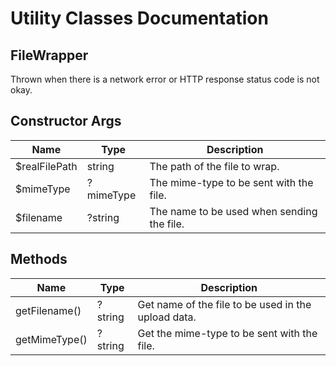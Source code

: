 
# Utility Classes Documentation

## FileWrapper

Thrown when there is a network error or HTTP response status code is not okay.

## Constructor Args

| Name | Type | Description |
|  --- | --- | --- |
| $realFilePath | string | The path of the file to wrap. |
| $mimeType | ?mimeType | The mime-type to be sent with the file. |
| $filename | ?string | The name to be used when sending the file. |

## Methods

| Name | Type | Description |
|  --- | --- | --- |
| getFilename() | ?string | Get name of the file to be used in the upload data. |
| getMimeType() | ?string | Get the mime-type to be sent with the file. |


